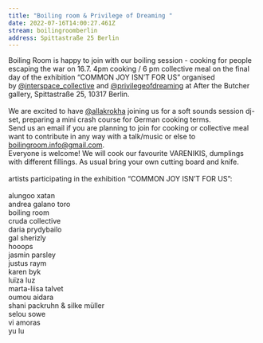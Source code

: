 ```yaml
---
title: "Boiling room & Privilege of Dreaming "
date: 2022-07-16T14:00:27.461Z
stream: boilingroomberlin
address: Spittastraße 25 Berlin
---
```

Boiling Room is happy to join with our boiling session - cooking for people escaping the war on 16.7. 4pm cooking / 6 pm collective meal on the final day of the exhibition “COMMON JOY ISN’T FOR US” organised by [@interspace_collective](https://www.instagram.com/interspace_collective/) and [@privilegeofdreaming](https://www.instagram.com/privilegeofdreaming/) at After the Butcher gallery, Spittastraße 25, 10317 Berlin.\
\
We are excited to have [@allakrokha](https://www.instagram.com/allakrokha/) joining us for a soft sounds session dj-set, preparing a mini crash course for German cooking terms.\
Send us an email if you are planning to join for cooking or collective meal want to contribute in any way with a talk/music or else to boilingroom.info@gmail.com.\
Everyone is welcome! We will cook our favourite VARENIKIS, dumplings with different fillings. As usual bring your own cutting board and knife.\
\
artists participating in the exhibition “COMMON JOY ISN’T FOR US”:\
\
alungoo xatan\
andrea galano toro\
boiling room\
cruda collective\
daria prydybailo\
gal sherizly\
hooops\
jasmin parsley\
justus raym\
karen byk\
luïza luz\
marta-liisa talvet\
oumou aidara\
shani packruhn & silke müller\
selou sowe\
vi amoras\
yu lu